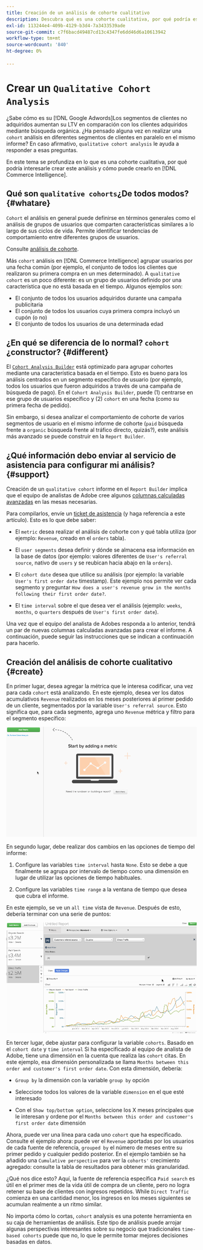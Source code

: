 ```yaml
---
title: Creación de un análisis de cohorte cualitativo
description: Descubra qué es una cohorte cualitativa, por qué podría estar interesado en crear este análisis y cómo puede crearlo en Commerce Intelligence.
exl-id: 113244e4-409b-4129-b3d4-7a3433539ade
source-git-commit: c7f6bacd49487cd13c4347fe6dd46d6a10613942
workflow-type: tm+mt
source-wordcount: '840'
ht-degree: 0%

---
```


# Crear un `Qualitative Cohort Analysis`

¿Sabe cómo es su [!DNL Google Adwords]Los segmentos de clientes no adquiridos aumentan su LTV en comparación con los clientes adquiridos mediante búsqueda orgánica. ¿Ha pensado alguna vez en realizar una `cohort` análisis en diferentes segmentos de clientes en paralelo en el mismo informe? En caso afirmativo, `qualitative cohort analysis` le ayuda a responder a esas preguntas.

En este tema se profundiza en lo que es una cohorte cualitativa, por qué podría interesarle crear este análisis y cómo puede crearlo en [!DNL Commerce Intelligence].

## Qué son `qualitative cohorts`¿De todos modos? {#whatare}

`Cohort` el análisis en general puede definirse en términos generales como el análisis de grupos de usuarios que comparten características similares a lo largo de sus ciclos de vida. Permite identificar tendencias de comportamiento entre diferentes grupos de usuarios.

Consulte [análisis de cohorte](https://www.cohortanalysis.com/).

Más `cohort` análisis en [!DNL Commerce Intelligence] agrupar usuarios por una fecha común (por ejemplo, el conjunto de todos los clientes que realizaron su primera compra en un mes determinado). A `qualitative cohort` es un poco diferente: es un grupo de usuarios definido por una característica que no está basada en el tiempo. Algunos ejemplos son:

* El conjunto de todos los usuarios adquiridos durante una campaña publicitaria
* El conjunto de todos los usuarios cuya primera compra incluyó un cupón (o no)
* El conjunto de todos los usuarios de una determinada edad

## ¿En qué se diferencia de lo normal? `cohort` ¿constructor? {#different}

El [`Cohort Analysis Builder`](../dev-reports/cohort-rpt-bldr.md) está optimizado para agrupar cohortes mediante una característica basada en el tiempo. Esto es bueno para los análisis centrados en un segmento específico de usuario (por ejemplo, todos los usuarios que fueron adquiridos a través de una campaña de búsqueda de pago). En el `Cohort Analysis Builder`, puede (1) centrarse en ese grupo de usuarios específico y (2) `cohort` en una fecha (como su primera fecha de pedido).

Sin embargo, si desea analizar el comportamiento de cohorte de varios segmentos de usuario en el mismo informe de cohorte (`paid` búsqueda frente a `organic` búsqueda frente al tráfico directo, quizás?), este análisis más avanzado se puede construir en la `Report Builder`.

## ¿Qué información debo enviar al servicio de asistencia para configurar mi análisis? {#support}

Creación de un `qualitative cohort` informe en el `Report Builder` implica que el equipo de analistas de Adobe cree algunos [columnas calculadas avanzadas](../data-warehouse-mgr/creating-calculated-columns.md) en las mesas necesarias.

Para compilarlos, envíe un [ticket de asistencia](https://experienceleague.adobe.com/docs/commerce-knowledge-base/kb/troubleshooting/miscellaneous/mbi-service-policies.html) (y haga referencia a este artículo). Esto es lo que debe saber:

* El `metric` desea realizar el análisis de cohorte con y qué tabla utiliza (por ejemplo: `Revenue`, creado en el `orders` tabla).

* El `user segments` desea definir y dónde se almacena esa información en la base de datos (por ejemplo: valores diferentes de `User's referral source`, nativo de `users` y se reubican hacia abajo en la `orders`).

* El `cohort date` desea que utilice su análisis (por ejemplo: la variable `User's first order date` timestamp). Este ejemplo nos permite ver cada segmento y preguntar `How does a user's revenue grow in the months following their first order date?`.

* El `time interval` sobre el que desea ver el análisis (ejemplo: `weeks`, `months`, o `quarters` después de `User's first order date`).

Una vez que el equipo del analista de Adobes responda a lo anterior, tendrá un par de nuevas columnas calculadas avanzadas para crear el informe. A continuación, puede seguir las instrucciones que se indican a continuación para hacerlo.

## Creación del análisis de cohorte cualitativo {#create}

En primer lugar, desea agregar la métrica que le interesa codificar, una vez para cada `cohort` está analizando. En este ejemplo, desea ver los datos acumulativos `Revenue` realizados en los meses posteriores al primer pedido de un cliente, segmentados por la variable `User's referral source`. Esto significa que, para cada segmento, agrega uno `Revenue` métrica y filtro para el segmento específico:

![](../../assets/qualcohort1.gif)

En segundo lugar, debe realizar dos cambios en las opciones de tiempo del informe:

1. Configure las variables `time interval` hasta `None`. Esto se debe a que finalmente se agrupa por intervalo de tiempo como una dimensión en lugar de utilizar las opciones de tiempo habituales.

1. Configure las variables `time range` a la ventana de tiempo que desea que cubra el informe.

En este ejemplo, se ve un `all time` vista de `Revenue`. Después de esto, debería terminar con una serie de puntos:

![](../../assets/qualcohort2.gif)

En tercer lugar, debe ajustar para configurar la variable `cohorts`. Basado en el `cohort date` y `time interval` Si ha especificado al equipo de analista de Adobe, tiene una dimensión en la cuenta que realiza las `cohort` citas. En este ejemplo, esa dimensión personalizada se llama `Months between this order and customer's first order date`. Con esta dimensión, debería:

* `Group by` la dimensión con la variable `group by` opción

* Seleccione todos los valores de la variable `dimension` en el que esté interesado

* Con el `Show top/bottom option`, seleccione los X meses principales que le interesan y ordene por el `Months between this order and customer's first order date` dimensión

Ahora, puede ver una línea para cada uno `cohort` que ha especificado. Consulte el ejemplo ahora: puede ver el `Revenue` aportadas por los usuarios de cada fuente de referencia, `grouped by` el número de meses entre su primer pedido y cualquier pedido posterior. En el ejemplo también se ha añadido una `Cumulative perspective` para ver la `cohorts'` crecimiento agregado: consulte la tabla de resultados para obtener más granularidad.

¿Qué nos dice esto? Aquí, la fuente de referencia específica `Paid search` es útil en el primer mes de la vida útil de compra de un cliente, pero no logra retener su base de clientes con ingresos repetidos. While `Direct Traffic` comienza en una cantidad menor, los ingresos en los meses siguientes se acumulan realmente a un ritmo similar.

No importa cómo lo cortas, `cohort` analysis es una potente herramienta en su caja de herramientas de análisis. Este tipo de análisis puede arrojar algunas perspectivas interesantes sobre su negocio que tradicionales `time-based cohorts` puede que no, lo que le permite tomar mejores decisiones basadas en datos.
